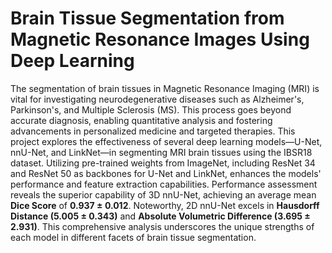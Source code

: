 # Brain Tissue Segmentation from Magnetic Resonance Images Using Deep Learning

The segmentation of brain tissues in Magnetic Resonance Imaging (MRI) is vital for investigating neurodegenerative diseases such as Alzheimer's, Parkinson's, and Multiple Sclerosis (MS). This process goes beyond accurate diagnosis, enabling quantitative analysis and fostering advancements in personalized medicine and targeted therapies. This project explores the effectiveness of several deep learning models—U-Net, nnU-Net, and LinkNet—in segmenting MRI brain tissues using the IBSR18 dataset. Utilizing pre-trained weights from ImageNet, including ResNet 34 and ResNet 50 as backbones for U-Net and LinkNet, enhances the models' performance and feature extraction capabilities. Performance assessment reveals the superior capability of 3D nnU-Net, achieving an average mean **Dice Score** of **0.937 ± 0.012**. Noteworthy, 2D nnU-Net excels in **Hausdorff Distance (5.005 ± 0.343)** and **Absolute Volumetric Difference (3.695 ± 2.931)**. This comprehensive analysis underscores the unique strengths of each model in different facets of brain tissue segmentation.
